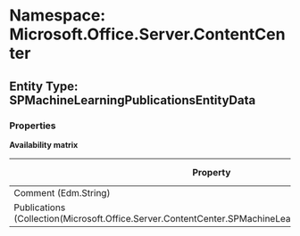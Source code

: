 # Namespace: Microsoft.Office.Server.ContentCenter

## Entity Type: SPMachineLearningPublicationsEntityData

### Properties

**Availability matrix**

Property | SPO | SP 2019 | SP 2016 | SP 2013
----------|-----|---------|---------|--------
Comment (Edm.String) | ✔ | ✖ | ✖ | ✖
Publications (Collection(Microsoft.Office.Server.ContentCenter.SPMachineLearningPublicationEntityData)) | ✔ | ✖ | ✖ | ✖

